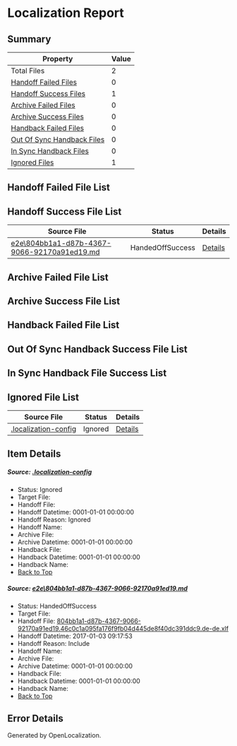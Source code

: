# <a name='report-top'></a> Localization Report

## Summary
 Property | Value 
 -------- | ----- 
 Total Files | 2
[ Handoff Failed Files ](#handoff-failed-list)| 0
[ Handoff Success Files ](#handoff-success-list)| 1
[ Archive Failed Files ](#archive-failed-list)| 0
[ Archive Success Files ](#archive-success-list)| 0
[ Handback Failed Files ](#handback-failed-list)| 0
[ Out Of Sync Handback Files ](#outofsync-handback-success-list)| 0
[ In Sync Handback Files ](#insync-handback-success-list)| 0
[ Ignored Files ](#ignored-list)| 1

## <a name='handoff-failed-list'></a> Handoff Failed File List

## <a name='handoff-success-list'></a> Handoff Success File List
 Source File | Status | Details 
 ----------- | ------ | ------- 
 [e2e\804bb1a1-d87b-4367-9066-92170a91ed19.md](https://github.com/OpenLocalizationTestOrg/ol-test1/blob/70f35a16462a9926cff432899455ad1c3e9b954d/e2e/804bb1a1-d87b-4367-9066-92170a91ed19.md) | HandedOffSuccess | [Details](#afc3dc83a39121aae1beaf010f9abf3dd5ffbbdb1)

## <a name='archive-failed-list'></a> Archive Failed File List

## <a name='archive-success-list'></a> Archive Success File List

## <a name='handback-failed-list'></a> Handback Failed File List

## <a name='outofsync-handback-success-list'></a> Out Of Sync Handback Success File List

## <a name='insync-handback-success-list'></a> In Sync Handback File Success List

## <a name='ignored-list'></a> Ignored File List
 Source File | Status | Details 
 ----------- | ------ | ------- 
 [.localization-config](https://github.com/OpenLocalizationTestOrg/ol-test1/blob/70f35a16462a9926cff432899455ad1c3e9b954d/.localization-config) | Ignored | [Details](#cb0632cf59c1387fc1742bfb9fa3c47f87e2e5c90)

## Item Details
##### <a name='cb0632cf59c1387fc1742bfb9fa3c47f87e2e5c90'></a> Source: [.localization-config](https://github.com/OpenLocalizationTestOrg/ol-test1/blob/70f35a16462a9926cff432899455ad1c3e9b954d/.localization-config)
* Status: Ignored
* Target File: 
* Handoff File: 
* Handoff Datetime: 0001-01-01 00:00:00
* Handoff Reason: Ignored
* Handoff Name: 
* Archive File: 
* Archive Datetime: 0001-01-01 00:00:00
* Handback File: 
* Handback Datetime: 0001-01-01 00:00:00
* Handback Name: 
* [Back to Top](#report-top)

##### <a name='afc3dc83a39121aae1beaf010f9abf3dd5ffbbdb1'></a> Source: [e2e\804bb1a1-d87b-4367-9066-92170a91ed19.md](https://github.com/OpenLocalizationTestOrg/ol-test1/blob/70f35a16462a9926cff432899455ad1c3e9b954d/e2e/804bb1a1-d87b-4367-9066-92170a91ed19.md)
* Status: HandedOffSuccess
* Target File: 
* Handoff File: [804bb1a1-d87b-4367-9066-92170a91ed19.46c0c1a095fa176f9fb04d445de8f40dc391ddc9.de-de.xlf](https://github.com/OpenLocalizationTestOrg/ol-test1-handoff/blob/14b56a6ef675bb52c71b8dd65b0eef61ffe49d90/ol-handoff/OpenLocalizationTestOrg/ol-test1-dede/ci/ht/804bb1a1-d87b-4367-9066-92170a91ed19.46c0c1a095fa176f9fb04d445de8f40dc391ddc9.de-de.xlf)
* Handoff Datetime: 2017-01-03 09:17:53
* Handoff Reason: Include
* Handoff Name: 
* Archive File: 
* Archive Datetime: 0001-01-01 00:00:00
* Handback File: 
* Handback Datetime: 0001-01-01 00:00:00
* Handback Name: 
* [Back to Top](#report-top)


## Error Details

Generated by OpenLocalization.
